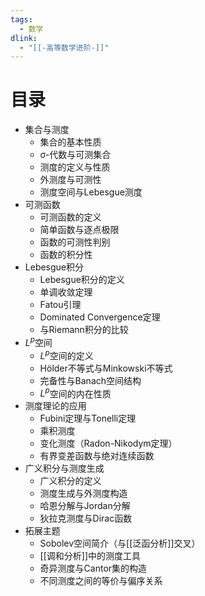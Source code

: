 ```yaml
---
tags:
  - 数学
dlink:
  - "[[-高等数学进阶-]]"
---
```

# 目录
- 集合与测度
	- 集合的基本性质
	- σ-代数与可测集合
	- 测度的定义与性质
	- 外测度与可测性
	- 测度空间与Lebesgue测度
- 可测函数
	- 可测函数的定义
	- 简单函数与逐点极限
	- 函数的可测性判别
	- 函数的积分性
- Lebesgue积分
	- Lebesgue积分的定义
	- 单调收敛定理
	- Fatou引理
	- Dominated Convergence定理
	- 与Riemann积分的比较
- $L^p$空间
	- $L^p$空间的定义
	- Hölder不等式与Minkowski不等式
	- 完备性与Banach空间结构
	- $L^p$空间的内在性质
- 测度理论的应用
	- Fubini定理与Tonelli定理
	- 乘积测度
	- 变化测度（Radon-Nikodym定理）
	- 有界变差函数与绝对连续函数
- 广义积分与测度生成
	- 广义积分的定义
	- 测度生成与外测度构造
	- 哈恩分解与Jordan分解
	- 狄拉克测度与Dirac函数
- 拓展主题
	- Sobolev空间简介（与[[泛函分析]]交叉）
	- [[调和分析]]中的测度工具
	- 奇异测度与Cantor集的构造
	- 不同测度之间的等价与偏序关系
